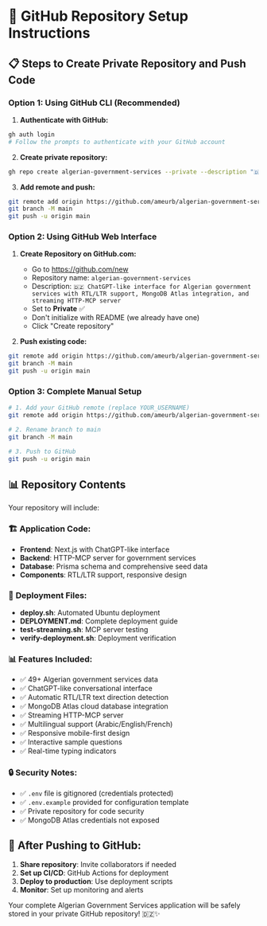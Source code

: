 # 🚀 GitHub Repository Setup Instructions

## 📋 Steps to Create Private Repository and Push Code

### Option 1: Using GitHub CLI (Recommended)

1. **Authenticate with GitHub:**
```bash
gh auth login
# Follow the prompts to authenticate with your GitHub account
```

2. **Create private repository:**
```bash
gh repo create algerian-government-services --private --description "🇩🇿 ChatGPT-like interface for Algerian government services with RTL/LTR support, MongoDB Atlas integration, and streaming HTTP-MCP server"
```

3. **Add remote and push:**
```bash
git remote add origin https://github.com/ameurb/algerian-government-services.git
git branch -M main
git push -u origin main
```

### Option 2: Using GitHub Web Interface

1. **Create Repository on GitHub.com:**
   - Go to https://github.com/new
   - Repository name: `algerian-government-services`
   - Description: `🇩🇿 ChatGPT-like interface for Algerian government services with RTL/LTR support, MongoDB Atlas integration, and streaming HTTP-MCP server`
   - Set to **Private** ✅
   - Don't initialize with README (we already have one)
   - Click "Create repository"

2. **Push existing code:**
```bash
git remote add origin https://github.com/ameurb/algerian-government-services.git
git branch -M main
git push -u origin main
```

### Option 3: Complete Manual Setup

```bash
# 1. Add your GitHub remote (replace YOUR_USERNAME)
git remote add origin https://github.com/ameurb/algerian-government-services.git

# 2. Rename branch to main
git branch -M main

# 3. Push to GitHub
git push -u origin main
```

## 📊 Repository Contents

Your repository will include:

### 🏗️ **Application Code:**
- **Frontend**: Next.js with ChatGPT-like interface
- **Backend**: HTTP-MCP server for government services
- **Database**: Prisma schema and comprehensive seed data
- **Components**: RTL/LTR support, responsive design

### 🚀 **Deployment Files:**
- **deploy.sh**: Automated Ubuntu deployment
- **DEPLOYMENT.md**: Complete deployment guide
- **test-streaming.sh**: MCP server testing
- **verify-deployment.sh**: Deployment verification

### 📊 **Features Included:**
- ✅ 49+ Algerian government services data
- ✅ ChatGPT-like conversational interface
- ✅ Automatic RTL/LTR text direction detection
- ✅ MongoDB Atlas cloud database integration
- ✅ Streaming HTTP-MCP server
- ✅ Multilingual support (Arabic/English/French)
- ✅ Responsive mobile-first design
- ✅ Interactive sample questions
- ✅ Real-time typing indicators

### 🔒 **Security Notes:**
- ✅ `.env` file is gitignored (credentials protected)
- ✅ `.env.example` provided for configuration template
- ✅ Private repository for code security
- ✅ MongoDB Atlas credentials not exposed

## 🎯 **After Pushing to GitHub:**

1. **Share repository**: Invite collaborators if needed
2. **Set up CI/CD**: GitHub Actions for deployment
3. **Deploy to production**: Use deployment scripts
4. **Monitor**: Set up monitoring and alerts

Your complete Algerian Government Services application will be safely stored in your private GitHub repository! 🇩🇿✨